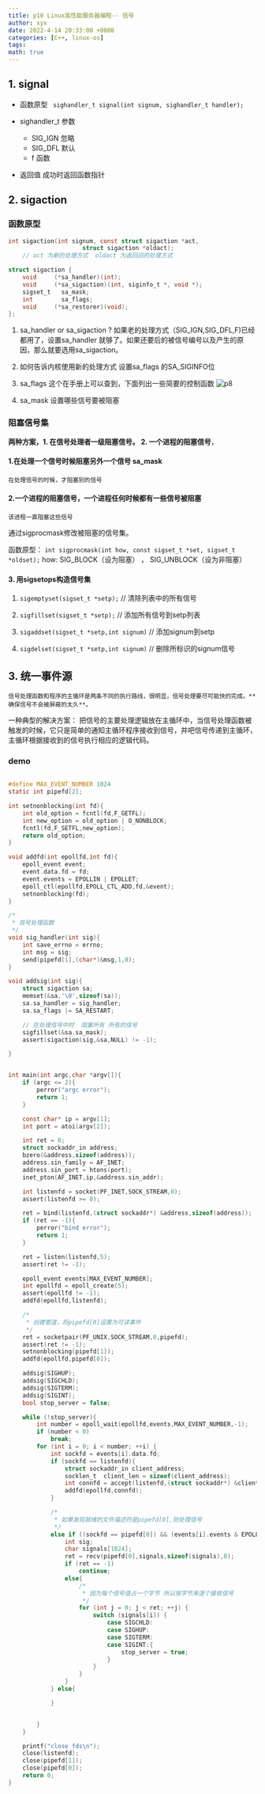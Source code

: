 ```yaml
---
title: p10 Linux高性能服务器编程-- 信号
author: xyx
date: 2022-4-14 20:33:00 +0800
categories: [C++, linux-os]
tags: 
math: true
---
```



## 1. signal 

- 函数原型
    ` sighandler_t signal(int signum, sighandler_t handler);`

- sighandler_t 参数
    
    - SIG_IGN 忽略
    - SIG_DFL 默认
    - f  函数

- 返回值
    成功时返回函数指针

## 2. sigaction

### 函数原型

```c
int sigaction(int signum, const struct sigaction *act,
                     struct sigaction *oldact);
    // act 为新的处理方式  oldact 为返回旧的处理方式
```

```c
struct sigaction {
    void     (*sa_handler)(int);
    void     (*sa_sigaction)(int, siginfo_t *, void *);
    sigset_t   sa_mask;
    int        sa_flags;
    void     (*sa_restorer)(void);
};
```

1. sa_handler or sa_sigaction ?
    如果老的处理方式（SIG_IGN,SIG_DFL,F)已经都用了，设置sa_handler 就够了。如果还要后的被信号编号以及产生的原因，那么就要选用sa_sigaction。

2. 如何告诉内核使用新的处理方式
    设置sa_flags 的SA_SIGINFO位

3. sa_flags
    这个在手册上可以查到，下面列出一些简要的控制函数
    ![p8](../assets/ims/2022.04/p8.png)

4. sa_mask 设置哪些信号要被阻塞

### 阻塞信号集

**两种方案，1. 在信号处理者一级阻塞信号。 2. 一个进程的阻塞信号**，

####  1.在处理一个信号时候阻塞另外一个信号 sa_mask
    
    在处理信号的时候，才阻塞别的信号

#### 2.一个进程的阻塞信号，一个进程任何时候都有一些信号被阻塞

    该进程一直阻塞这些信号

通过sigprocmask修改被阻塞的信号集。

函数原型： `int sigprocmask(int how, const sigset_t *set, sigset_t *oldset);`
how: SIG_BLOCK（设为阻塞） ， SIG_UNBLOCK（设为非阻塞）

#### 3. 用sigsetops构造信号集

1. `sigemptyset(sigset_t *setp);`   // 清除列表中的所有信号

2. `sigfillset(sigset_t *setp);`  // 添加所有信号到setp列表

3. `sigaddset(sigset_t *setp,int signum)`  // 添加signum到setp

4. `sigdelset(sigset_t *setp,int signum)` // 删除所标识的signum信号

## 3. 统一事件源

    信号处理函数和程序的主循环是两条不同的执行路线，很明显，信号处理要尽可能快的完成。**确保信号不会被屏蔽的太久**。

一种典型的解决方案： 把信号的主要处理逻辑放在主循环中，当信号处理函数被触发的时候，它只是简单的通知主循环程序接收到信号，并吧信号传递到主循环，主循环根据接收到的信号执行相应的逻辑代码。

### demo

```c

#define MAX_EVENT_NUMBER 1024
static int pipefd[2];

int setnonblocking(int fd){
    int old_option = fcntl(fd,F_GETFL);
    int new_option = old_option | O_NONBLOCK;
    fcntl(fd,F_SETFL,new_option);
    return old_option;
}

void addfd(int epollfd,int fd){
    epoll_event event;
    event.data.fd = fd;
    event.events = EPOLLIN | EPOLLET;
    epoll_ctl(epollfd,EPOLL_CTL_ADD,fd,&event);
    setnonblocking(fd);
}

/*
 * 信号处理函数
 */
void sig_handler(int sig){
    int save_errno = errno;
    int msg = sig;
    send(pipefd[1],(char*)&msg,1,0);
}

void addsig(int sig){
    struct sigaction sa;
    memset(&sa,'\0',sizeof(sa));
    sa.sa_handler = sig_handler;
    sa.sa_flags |= SA_RESTART;

    // 在处理信号中时  阻塞所有 所有的信号
    sigfillset(&sa.sa_mask);
    assert(sigaction(sig,&sa,NULL) != -1);

}


int main(int argc,char *argv[]){
    if (argc <= 2){
        perror("argc error");
        return 1;
    }

    const char* ip = argv[1];
    int port = atoi(argv[2]);

    int ret = 0;
    struct sockaddr_in address;
    bzero(&address,sizeof(address));
    address.sin_family = AF_INET;
    address.sin_port = htons(port);
    inet_pton(AF_INET,ip,&address.sin_addr);

    int listenfd = socket(PF_INET,SOCK_STREAM,0);
    assert(listenfd >= 0);

    ret = bind(listenfd,(struct sockaddr*) &address,sizeof(address));
    if (ret == -1){
        perror("bind error");
        return 1;
    }

    ret = listen(listenfd,5);
    assert(ret != -1);

    epoll_event events[MAX_EVENT_NUMBER];
    int epollfd = epoll_create(5);
    assert(epollfd != -1);
    addfd(epollfd,listenfd);

    /*
     * 创建管道，将pipefd[0]设置为可读事件
     */
    ret = socketpair(PF_UNIX,SOCK_STREAM,0,pipefd);
    assert(ret != -1);
    setnonblocking(pipefd[1]);
    addfd(epollfd,pipefd[0]);

    addsig(SIGHUP);
    addsig(SIGCHLD);
    addsig(SIGTERM);
    addsig(SIGINT);
    bool stop_server = false;

    while (!stop_server){
        int number = epoll_wait(epollfd,events,MAX_EVENT_NUMBER,-1);
        if (number < 0)
            break;
        for (int i = 0; i < number; ++i) {
            int sockfd = events[i].data.fd;
            if (sockfd == listenfd){
                struct sockaddr_in client_address;
                socklen_t  client_len = sizeof(client_address);
                int connfd = accept(listenfd,(struct sockaddr*) &client_address,&client_len);
                addfd(epollfd,connfd);
            }

            /*
             * 如果发现就绪的文件描述符是pipefd[0],则处理信号
             */
            else if ((sockfd == pipefd[0]) && (events[i].events & EPOLLIN)){
                int sig;
                char signals[1024];
                ret = recv(pipefd[0],signals,sizeof(signals),0);
                if (ret == -1)
                    continue;
                else{
                    /*
                     * 因为每个信号值占一个字节 所以按字节来逐个接收信号
                     */
                    for (int j = 0; j < ret; ++j) {
                        switch (signals[i]) {
                            case SIGCHLD:
                            case SIGHUP:
                            case SIGTERM:
                            case SIGINT:{
                                stop_server = true;
                            }
                        }
                    }
                }
            } else{

            }


        }
    }

    printf("close fds\n");
    close(listenfd);
    close(pipefd[1]);
    close(pipefd[0]);
    return 0;
}
```